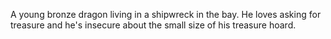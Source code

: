 A young bronze dragon living in a shipwreck in the bay. He loves asking for treasure and he's insecure about the small size of his treasure hoard.